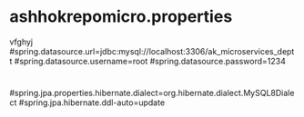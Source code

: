 # ashhokrepomicro.properties
vfghyj
#spring.datasource.url=jdbc:mysql://localhost:3306/ak_microservices_deptt
#spring.datasource.username=root
#spring.datasource.password=1234
#
#spring.jpa.properties.hibernate.dialect=org.hibernate.dialect.MySQL8Dialect
#spring.jpa.hibernate.ddl-auto=update

